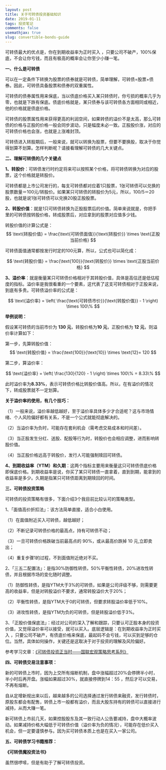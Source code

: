 ```yaml
---
layout: post
title: 关于可转债投资基础知识
date: 2019-01-11
tags: 投资笔记
comments: false
usemathjax: true
slug: convertible-bonds-guide
---
```


可转债最大的优点是，你在到期收益率为正时买入 ，只要公司不破产，100%保底，不会让你亏钱，而且有极高的概率会让你至少小赚一笔。

**一、什么是可转债**

可以在一定条件下转换为股票的债券就是可转债，简单理解，可转债=股票+债券。因此，可转债具备股票和债券的双重属性。

可转债的债券属性用来保底，当以债底价格买入某只转债时，你亏损的概率几乎为零，也就是下跌有保底。债底价格就是，某只债券与该可转债各方面相同或相近，他的价格就是债底价格。

可转债的股票属性用来获得更高的利润空间，如果转债的溢价不是太高，那么可转债的价格与正股的价格一般会同步波动，只是幅度未必一致。正股股价涨，对应的可转债价格也会涨，也就是上涨难封顶。

可转债进入转股期后，一般来说，就可以转换为股票，但要不要换股，取决于你觉得划算不划算。怎样判断呢？请接看理解可转债的几大关键点。

**二、理解可转债的几个关键点**

**1、转股价**：可转债发行时约定将来可以按照某个价格，将可转债转换为对应的股票，这个价格就是转股价。

可转债都是上市公司发行的，每支可转债都对应着1只股票，1张可转债可以兑换的股票数量＝100元/转股价。如果某只可转债的转股价为5元，所以，100/5＝20股，也就是说1张可转债可以兑换20股正股股票。

**2、转股价值**：就是1只可转债转换为正股股票后的价值。简单来说就是，你把手里的可转债按转股价格，转成股票后，对应拿到的股票对应值多少钱。

转股价值的计算公式是：
$$
\text{转股价值} = \frac{\text{可转债面值}}{\text{转股价}} \times \text{正股当前价格}
$$

可转债面值通常都按发行时定的100元算，所以，公式也可以简化成：

$$
\text{转股价值} = \frac{\text{100}}{\text{转股价}} \times \text{正股当前价格}
$$

**3、溢价率**：就是衡量某只可转债价格相对于其转股价值，具体是高估还是低估程度的指标。溢价率是我很看重的一个要素，这代表了这支可转债相对于正股来说，到底有多贵。可转债溢价率的公式是：

$$
\text{溢价率} = \left( \frac{\text{可转债市价}}{\text{转股价值}} - 1 \right) \times 100\%
$$

**举例说明：**

假设某可转债的当前市价为 ​**130 元**，转股价格为 ​**10 元**，正股价格为 ​**12 元**，则溢价率计算如下：

第一步，先算转股价值：
$$
\text{转股价值} = \frac{\text{100}}{\text{10}} \times \text{12}= 120
$$

第二步，算溢价率：

$$
\text{溢价率} = \left( \frac{130}{120} - 1 \right) \times 100\% = 8.33\%
$$

此时溢价率为 ​**8.33%**，表示可转债价格比转股价值高。所以，在有溢价的情况下，转成股票就不一定划算。

**关于溢价率的使用，有几个技巧：**

（1）一般来说，溢价率越低越好，至于溢价率具体多少才合适呢？这与市场情绪、个人风险偏好都有关系，不是一个公式就能彻底解决的。

（2）当溢价率为负时，可能存在套利机会（需考虑交易成本和时间差）。

（3）当正股发生分红、送股、配股等行为时，转股价也会相应调整，进而影响转股价值。

（4）当正股价格远高于转股价，发行人可能强制赎回可转债。

**4、到期收益率（YTM）和久期**：这两个指标主要用来衡量这只可转债债底价格即保底价格。到期收益率是说，你买了某只可转债一直拿着，直到到期，能拿到的收益率是多少。久期是指某只可转债距离到期赎回的时间。

**三、可转债投资策略**

可转债的投资策略有很多，下面介绍3个我目前比较认可的策略类型。

1、「面值高价折扣法」：该方法简单直接，适合小白使用。

（1）在面值附近买入可转债，越低越好；

（2）不断记录可转债价格的最高点，持有可转债不动；

（3）一旦可转债价格跌破当前最高点的 90%，或从最高价跌掉 10 元,立即卖出；

（4）重复步骤1的过程，不到面值附近绝对不买。 

2、「三五二配置法」：是指30%防御性转债，50%平衡性转债，20%进攻性转债，并且根据市场的变化随时调整。

（1）防御性转债，是指YTM大于3%的可转债，如果是公司评级不够，则需要更高的收益率，但是对转股溢价不要求，通常转股溢价大于20%；

（2）平衡性转债，是指YTM大于0的可转债，但要求转股溢价率低于10%。

（3）进攻性转债，是指YTM为负的可转债，但是转股溢价低于3%。

3、「正股价值保底法」：经过对公司的深入了解和跟踪，只要认可正股本身的投资价值，又觉得溢价率可以接受，就可以买入。底层逻辑是：在到期收益率为正时买入 ，只要公司不破产，有债底价格来保底，最起码不会亏钱，可以买到足够的仓位。当然，具体如何操作，关键还是这取决于对于投资的理解及风险偏好。

参考学习文章：[《可转债投资正当时——国联宏观策略思考系列》](https://mp.weixin.qq.com/s?__biz=MzA4MjMwNjczMQ==&mid=2654029978&idx=1&sn=dbc1d7c16d7e2787aa0dd0312c61884a&scene=21#wechat_redirect)


**四、可转债交易注意事项：**

新的可转债上市时，因为上交所有熔断机制，盘中涨幅超过20%会停牌半小时，半小时后再开盘。涨幅如果超过30%，就直接停牌到14：55 ，然后才可以交易，不再有熔断。

自从定增新规出来以后，越来越多的公司选择通过发行转债来融资，发行转债时，原股东都会有配售，转债上市一般都有溢价，而且大股东持有的转债可以直接进行减持，从而大赚一笔。

新可转债上市前几天，如果控股股东及其一致行动人公告要减持，盘中大概率波动。如果减持价格大幅低于可转债价值（溢价率为负的情况），可能存在低价买入机会，但一定要谨慎参与。因为买可转债本质上也是在买入一家公司。

**五、可转债学习书籍推荐：**

**《可转债魔投资法书》**

虽然很啰嗦，但是有助于了解可转债投资。